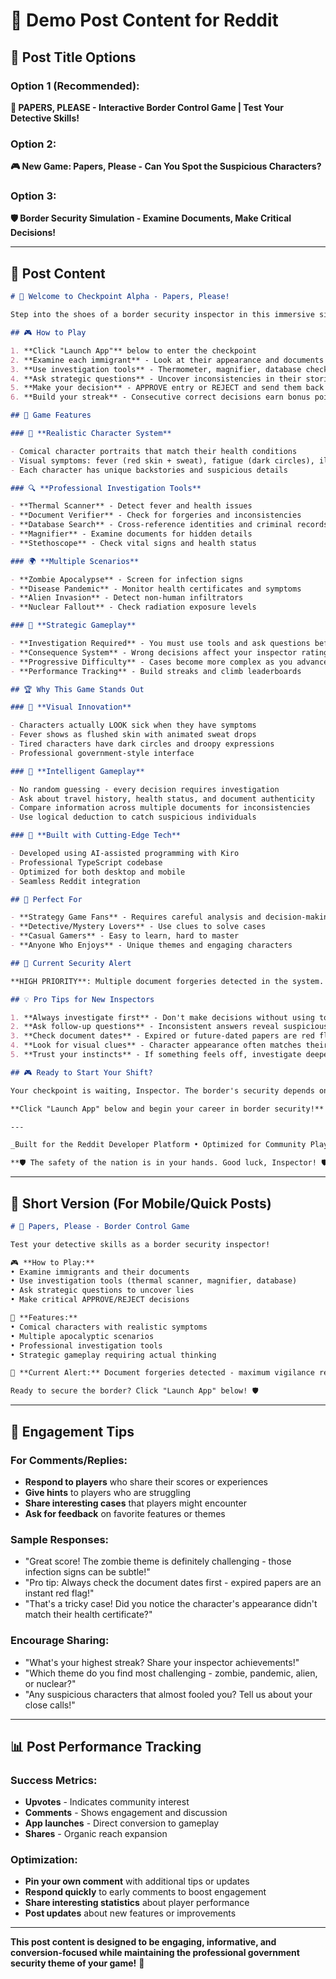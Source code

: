 # 🛂 Demo Post Content for Reddit

## 📝 Post Title Options

### Option 1 (Recommended):

**🛂 PAPERS, PLEASE - Interactive Border Control Game | Test Your Detective Skills!**

### Option 2:

**🎮 New Game: Papers, Please - Can You Spot the Suspicious Characters?**

### Option 3:

**🛡️ Border Security Simulation - Examine Documents, Make Critical Decisions!**

---

## 📄 Post Content

```markdown
# 🛂 Welcome to Checkpoint Alpha - Papers, Please!

Step into the shoes of a border security inspector in this immersive simulation game. Your mission: examine immigrants, investigate suspicious activity, and make critical approve/reject decisions that could save lives!

## 🎮 How to Play

1. **Click "Launch App"** below to enter the checkpoint
2. **Examine each immigrant** - Look at their appearance and documents carefully
3. **Use investigation tools** - Thermometer, magnifier, database checks, and more
4. **Ask strategic questions** - Uncover inconsistencies in their stories
5. **Make your decision** - APPROVE entry or REJECT and send them back
6. **Build your streak** - Consecutive correct decisions earn bonus points!

## 🌟 Game Features

### 👤 **Realistic Character System**

- Comical character portraits that match their health conditions
- Visual symptoms: fever (red skin + sweat), fatigue (dark circles), illness (pale skin)
- Each character has unique backstories and suspicious details

### 🔍 **Professional Investigation Tools**

- **Thermal Scanner** - Detect fever and health issues
- **Document Verifier** - Check for forgeries and inconsistencies
- **Database Search** - Cross-reference identities and criminal records
- **Magnifier** - Examine documents for hidden details
- **Stethoscope** - Check vital signs and health status

### 🌍 **Multiple Scenarios**

- **Zombie Apocalypse** - Screen for infection signs
- **Disease Pandemic** - Monitor health certificates and symptoms
- **Alien Invasion** - Detect non-human infiltrators
- **Nuclear Fallout** - Check radiation exposure levels

### 🎯 **Strategic Gameplay**

- **Investigation Required** - You must use tools and ask questions before deciding
- **Consequence System** - Wrong decisions affect your inspector rating
- **Progressive Difficulty** - Cases become more complex as you advance
- **Performance Tracking** - Build streaks and climb leaderboards

## 🏆 Why This Game Stands Out

### 🎨 **Visual Innovation**

- Characters actually LOOK sick when they have symptoms
- Fever shows as flushed skin with animated sweat drops
- Tired characters have dark circles and droopy expressions
- Professional government-style interface

### 🧠 **Intelligent Gameplay**

- No random guessing - every decision requires investigation
- Ask about travel history, health status, and document authenticity
- Compare information across multiple documents for inconsistencies
- Use logical deduction to catch suspicious individuals

### 🚀 **Built with Cutting-Edge Tech**

- Developed using AI-assisted programming with Kiro
- Professional TypeScript codebase
- Optimized for both desktop and mobile
- Seamless Reddit integration

## 🎯 Perfect For

- **Strategy Game Fans** - Requires careful analysis and decision-making
- **Detective/Mystery Lovers** - Use clues to solve cases
- **Casual Gamers** - Easy to learn, hard to master
- **Anyone Who Enjoys** - Unique themes and engaging characters

## 🚨 Current Security Alert

**HIGH PRIORITY**: Multiple document forgeries detected in the system. Enhanced screening protocols are now active. All inspectors must maintain maximum vigilance and use all available investigation tools.

## 💡 Pro Tips for New Inspectors

1. **Always investigate first** - Don't make decisions without using tools
2. **Ask follow-up questions** - Inconsistent answers reveal suspicious activity
3. **Check document dates** - Expired or future-dated papers are red flags
4. **Look for visual clues** - Character appearance often matches their story
5. **Trust your instincts** - If something feels off, investigate deeper

## 🎮 Ready to Start Your Shift?

Your checkpoint is waiting, Inspector. The border's security depends on your keen eye and quick thinking. Can you maintain order while keeping dangerous individuals from entering?

**Click "Launch App" below and begin your career in border security!**

---

_Built for the Reddit Developer Platform • Optimized for Community Play • Professional AI-Assisted Development_

**🛡️ The safety of the nation is in your hands. Good luck, Inspector! 🛡️**
```

---

## 📱 Short Version (For Mobile/Quick Posts)

```markdown
# 🛂 Papers, Please - Border Control Game

Test your detective skills as a border security inspector!

🎮 **How to Play:**
• Examine immigrants and their documents
• Use investigation tools (thermal scanner, magnifier, database)
• Ask strategic questions to uncover lies
• Make critical APPROVE/REJECT decisions

🌟 **Features:**
• Comical characters with realistic symptoms
• Multiple apocalyptic scenarios
• Professional investigation tools
• Strategic gameplay requiring actual thinking

🚨 **Current Alert:** Document forgeries detected - maximum vigilance required!

Ready to secure the border? Click "Launch App" below! 🛡️
```

---

## 🎯 Engagement Tips

### For Comments/Replies:

- **Respond to players** who share their scores or experiences
- **Give hints** to players who are struggling
- **Share interesting cases** that players might encounter
- **Ask for feedback** on favorite features or themes

### Sample Responses:

- "Great score! The zombie theme is definitely challenging - those infection signs can be subtle!"
- "Pro tip: Always check the document dates first - expired papers are an instant red flag!"
- "That's a tricky case! Did you notice the character's appearance didn't match their health certificate?"

### Encourage Sharing:

- "What's your highest streak? Share your inspector achievements!"
- "Which theme do you find most challenging - zombie, pandemic, alien, or nuclear?"
- "Any suspicious characters that almost fooled you? Tell us about your close calls!"

---

## 📊 Post Performance Tracking

### Success Metrics:

- **Upvotes** - Indicates community interest
- **Comments** - Shows engagement and discussion
- **App launches** - Direct conversion to gameplay
- **Shares** - Organic reach expansion

### Optimization:

- **Pin your own comment** with additional tips or updates
- **Respond quickly** to early comments to boost engagement
- **Share interesting statistics** about player performance
- **Post updates** about new features or improvements

---

**This post content is designed to be engaging, informative, and conversion-focused while maintaining the professional government security theme of your game!** 🚀
